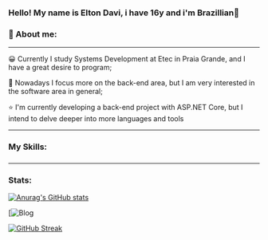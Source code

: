 ### Hello! My name is Elton Davi, i have 16y and i'm Brazillian👋
### 🫡 About me: 
------
😀 Currently I study Systems Development at Etec in Praia Grande, and I have a great desire to program;

🚀 Nowadays I focus more on the back-end area, but I am very interested in the software area in general;

⭐ I'm currently developing a back-end project with ASP.NET Core, but I intend to delve deeper into more languages ​​and tools

--------

### My Skills: 

###



###

--------

### Stats: 


[![Anurag's GitHub stats](https://github-readme-stats.vercel.app/api?username=Davi-y08&show_icons=true&theme=tokyonight)](https://github.com/anuraghazra/github-readme-stats) 

[![Blog](https://github-readme-stats.vercel.app/api/top-langs/?username=Davi-y08&theme=blue-green)

[![GitHub Streak](https://streak-stats.demolab.com/?user=Davi-y08)](https://git.io/streak-stats)



